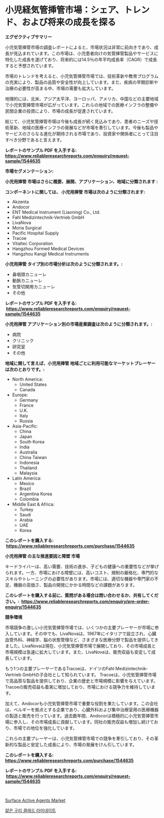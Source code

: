 <p><h1>小児経気管挿管市場：シェア、トレンド、および将来の成長を探る</h1></p><p><strong>エグゼクティブサマリー</strong></p>
<p><p>小児気管挿管市場の調査レポートによると、市場状況は非常に前向きであり、成長が見込まれています。この市場は、小児患者向けの気管挿管製品やサービスに特化した成長を遂げており、将来的には14.5％の年平均成長率（CAGR）で成長すると予想されています。</p><p>市場のトレンドを考えると、小児気管挿管市場では、技術革新や教育プログラムの充実により、製品の品質や安全性が向上しています。また、疾病の早期診断や治療の必要性が高まる中、市場の需要も拡大しています。</p><p>地理的には、北米、アジア太平洋、ヨーロッパ、アメリカ、中国などの主要地域で小児気管挿管市場が広がっています。これらの地域での医療インフラの整備や民間企業の投資により、市場の成長が促進されています。</p><p>総じて、小児気管挿管市場は今後も成長が続く見込みであり、患者のニーズや技術革新、地域の医療インフラの発展などが市場を牽引しています。今後も製品やサービスのさらなる進化が期待される市場であり、投資家や関係者にとって注目すべき分野であると言えます。</p></p>
<p><strong>レポートのサンプル PDF を入手する: <a href="https://www.reliableresearchreports.com/enquiry/request-sample/1544635">https://www.reliableresearchreports.com/enquiry/request-sample/1544635</a></strong></p>
<p><strong>市場セグメンテーション:</strong></p>
<p><strong> 小児用挿管 市場はさらに概要、展開、アプリケーション、地域に分類されます :</strong></p>
<p><strong>コンポーネントに関しては、 小児用挿管 市場は次のように分類されます: &nbsp;</strong></p>
<p><ul><li>Akzenta</li><li>Andocor</li><li>ENT Medical Instrument (Liaoning) Co., Ltd.</li><li>Fahl Medizintechnik-Vertrieb GmbH</li><li>LivaNova</li><li>Moria Surgical</li><li>Pacific Hospital Supply</li><li>Tracoe</li><li>Vitaltec Corporation</li><li>Hangzhou Formed Medical Devices</li><li>Hangzhou Kangji Medical Instruments</li></ul></p>
<p><strong> 小児用挿管 タイプ別の市場分析は次のように分類されます。:</strong></p>
<p><ul><li>鼻咽頭カニューレ</li><li>動脈カニューレ</li><li>気管切開用カニューレ</li><li>その他</li></ul></p>
<p><strong>レポートのサンプル PDF を入手する: &nbsp;<a href="https://www.reliableresearchreports.com/enquiry/request-sample/1544635">https://www.reliableresearchreports.com/enquiry/request-sample/1544635</a></strong></p>
<p><strong> 小児用挿管 アプリケーション別の市場産業調査は次のように分類されます。:</strong></p>
<p><ul><li>病院</li><li>クリニック</li><li>研究室</li><li>その他</li></ul></p>
<p><strong>地域に関して言えば、小児用挿管 地域ごとに利用可能なマーケットプレーヤーは次のとおりです。:</strong></p>
<p><ul>
    <li>
        North America:
        <ul>
            <li>United States</li>
            <li>Canada</li>
        </ul>
    </li>
    <li>
        Europe:
        <ul>
            <li>Germany</li>
            <li>France</li>
            <li>U.K.</li>
            <li>Italy</li>
            <li>Russia</li>
        </ul>
    </li>
    <li>
        Asia-Pacific:
        <ul>
            <li>China</li>
            <li>Japan</li>
            <li>South Korea</li>
            <li>India</li>
            <li>Australia</li>
            <li>China Taiwan</li>
            <li>Indonesia</li>
            <li>Thailand</li>
            <li>Malaysia</li>
        </ul>
    </li>
    <li>
        Latin America:
        <ul>
            <li>Mexico</li>
            <li>Brazil</li>
            <li>Argentina Korea</li>
            <li>Colombia</li>
        </ul>
    </li>
    <li>
        Middle East & Africa:
        <ul>
            <li>Turkey</li>
            <li>Saudi</li>
            <li>Arabia</li>
            <li>UAE</li>
            <li>Korea</li>
        </ul>
    </li>
    </ul></p>
<p><strong>このレポートを購入する: &nbsp;<a href="https://www.reliableresearchreports.com/purchase/1544635">https://www.reliableresearchreports.com/purchase/1544635</a></strong></p>
<p><strong>小児用挿管 の主な推進要因と障壁 市場</strong></p>
<p><p>キードライバーは、高い需要、技術の進歩、子どもの健康への重要性などが挙げられます。一方、市場における障壁には、高いコスト、規制の厳格化、専門的なスキルやトレーニングの必要性があります。市場には、適切な機器や専門家の不足、機器の高価さ、製品の開発にかかる時間などの課題があります。</p></p>
<p><strong>このレポートを購入する前に、質問がある場合は問い合わせるか、共有してください。:&nbsp; <a href="https://www.reliableresearchreports.com/enquiry/pre-order-enquiry/1544635">https://www.reliableresearchreports.com/enquiry/pre-order-enquiry/1544635</a></strong></p>
<p><strong>競争環境</strong></p>
<p><p>市場競争の激しい小児気管挿管市場では、いくつかの主要プレーヤーが市場に参入しています。その中でも、LivaNovaは、1967年にイタリアで設立され、心臓血管外科、神経学、脳の状態管理など、さまざまな医療分野で製品を提供してきました。LivaNovaは現在、小児気管挿管市場で展開しており、その市場成長と市場規模は急速に拡大しています。また、LivaNovaは、販売収益も安定して成長しています。</p><p>もう1つの主要プレーヤーであるTracoeは、ドイツのFahl Medizintechnik-Vertrieb GmbHの子会社として知られています。 Tracoeは、小児気管挿管市場で高品質な製品を提供しており、企業の歴史と市場規模に影響を与えています。 Tracoeの販売収益も着実に増加しており、市場における競争力を維持しています。</p><p>加えて、Andocorも小児気管挿管市場で重要な役割を果たしています。この会社は、ベルギーを拠点とする企業であり、心臓外科および集中治療室用の医療機器の製造と販売を行っています。過去数年間、Andocorは積極的に小児気管挿管市場に参入し、その市場成長に貢献しています。同社の販売収益も増加し続けており、市場での地位を強化しています。</p><p>これらの主要プレーヤーは、小児気管挿管市場での競争を牽引しており、その革新的な製品と安定した成長により、市場の発展をけん引しています。</p></p>
<p><strong>このレポートを購入する: &nbsp; <a href="https://www.reliableresearchreports.com/purchase/1544635">https://www.reliableresearchreports.com/purchase/1544635</a></strong></p>
<p><strong>レポートのサンプル PDF を入手する: &nbsp;<a href="https://www.reliableresearchreports.com/enquiry/request-sample/1544635">https://www.reliableresearchreports.com/enquiry/request-sample/1544635</a></strong><strong></strong></p>
<p>&nbsp;</p>
<p><p><a href="https://noble-drawer-34c.notion.site/Surface-Active-Agents-Market-Size-Evaluating-its-Market-Trends-Growth-and-Projections-2024-2031-4c97882b285e40a9ac362df9c03d74c7">Surface Active Agents Market</a></p><p><a href="https://medium.com/@wheelgg5674537/%EC%96%87%EC%9D%80-%EA%B5%AC%EB%A6%AC-%EB%8F%84%EA%B8%88-%EA%B8%B0%ED%8C%90-%EC%8B%9C%EC%9E%A5-%EC%A7%80%ED%91%9C-%ED%95%B4%EC%84%9D-%EC%8B%9C%EC%9E%A5-%EC%A0%90%EC%9C%A0%EC%9C%A8-%ED%8A%B8%EB%A0%8C%EB%93%9C-%EB%B0%8F-%EC%84%B1%EC%9E%A5-%ED%8C%A8%ED%84%B4-a903115c6105">얇은 구리 클래드 라미네이트</a></p></p>